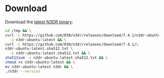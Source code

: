 # Download

Download the [latest N3DR binary](https://github.com/030/n3dr/releases/tag/7.4.1):

```bash
cd /tmp && \
curl -L https://github.com/030/n3dr/releases/download/7.4.1/n3dr-ubuntu-latest \
  -o n3dr-ubuntu-latest && \
curl -L https://github.com/030/n3dr/releases/download/7.4.1/\
n3dr-ubuntu-latest.sha512.txt \
  -o n3dr-ubuntu-latest.sha512.txt && \
sha512sum -c n3dr-ubuntu-latest.sha512.txt && \
chmod +x n3dr-ubuntu-latest && \
mv n3dr-ubuntu-latest n3dr && \
./n3dr --version
```
